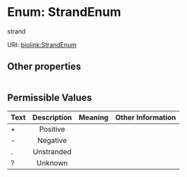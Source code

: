 
# Enum: StrandEnum


strand

URI: [biolink:StrandEnum](https://w3id.org/biolink/vocab/StrandEnum)


## Other properties

|  |  |  |
| --- | --- | --- |

## Permissible Values

| Text | Description | Meaning | Other Information |
| :--- | :---: | :---: | ---: |
| + | Positive |  |  |
| - | Negative |  |  |
| . | Unstranded |  |  |
| ? | Unknown |  |  |

